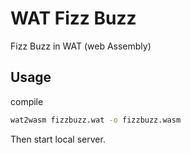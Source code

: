 # WAT Fizz Buzz
Fizz Buzz in WAT (web Assembly)


## Usage

compile

```sh
wat2wasm fizzbuzz.wat -o fizzbuzz.wasm
```

Then start local server.